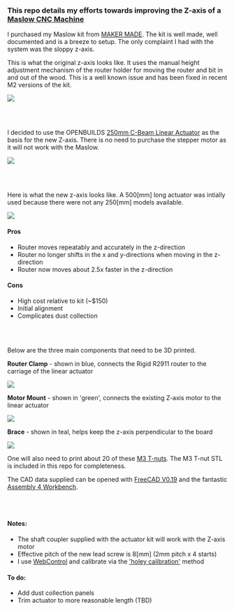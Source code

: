 ### This repo details my efforts towards improving the Z-axis of a [Maslow CNC Machine](https://www.maslowcnc.com/)

I purchased my Maslow kit from [MAKER MADE](https://makermade.com/).  The kit is well made, well documented and is a breeze to setup.  The only complaint I had with the system was the sloppy z-axis.  

This is what the original z-axis looks like.  It uses the manual height adjustment mechanism of the router holder for moving the router and bit in and out of the wood. This is a well known issue and has been fixed in recent M2 versions of the kit.

![](maslow_z_axis_stock.png)

<br/>
<br/>

I decided to use the OPENBUILDS [250mm C-Beam Linear Actuator](https://openbuildspartstore.com/c-beam-linear-actuator-bundle/) as the basis for the new Z-axis.  There is no need to purchase the stepper motor as it will not work with the Maslow.

![](openbuilds_c_frame_actuator.png)

<br/>
<br/>

Here is what the new z-axis looks like.  A 500[mm] long actuator was intially used because there were not any 250[mm] models available.

![](maslow_z_axis_improved.png)


#### Pros
* Router moves repeatably and accurately in the z-direction
* Router no longer shifts in the x and y-directions when moving in the z-direction
* Router now moves about 2.5x faster in the z-direction

#### Cons
* High cost relative to kit (~$150)
* Initial alignment
* Complicates dust collection

<br/>
<br/>

Below are the three main components that need to be 3D printed.  
 
**Router Clamp** - shown in blue, connects the Rigid R2911 router to the carriage of the linear actuator

![](maslow_z_axis_router_clamp.png)


**Motor Mount** - shown in 'green', connects the existing Z-axis motor to the linear actuator 

![](maslow_z_axis_motor_mount.png)


**Brace** - shown in teal, helps keep the z-axis perpendicular to the board 

![](maslow_z_axis_brace.png)

One will also need to print about 20 of these [M3 T-nuts](https://www.thingiverse.com/thing:1064782).  The M3 T-nut STL is included in this repo for completeness.

The CAD data supplied can be opened with [FreeCAD V0.19](https://www.freecadweb.org/) and the fantastic [Assembly 4 Workbench](https://github.com/Zolko-123/FreeCAD_Assembly4).

<br/>
<br/>

#### Notes:
* The shaft coupler supplied with the actuator kit will work with the Z-axis motor
* Effective pitch of the new lead screw is 8[mm] (2mm pitch x 4 starts)
* I use [WebControl](https://github.com/WebControlCNC/WebControl) and calibrate via the ['holey calibration'](https://webcontrolcnc.github.io/WebControl/Actions/Calibration-Setup/holeyCalibration.html) method

#### To do:
* Add dust collection panels
* Trim actuator to more reasonable length (TBD)
